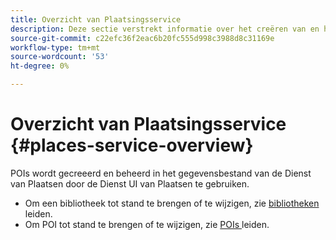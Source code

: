 ```yaml
---
title: Overzicht van Plaatsingsservice
description: Deze sectie verstrekt informatie over het creëren van en het gebruiken van punten van belang (POI)s.
source-git-commit: c22efc36f2eac6b20fc555d998c3988d8c31169e
workflow-type: tm+mt
source-wordcount: '53'
ht-degree: 0%

---
```



# Overzicht van Plaatsingsservice {#places-service-overview}

POIs wordt gecreeerd en beheerd in het gegevensbestand van de Dienst van Plaatsen door de Dienst UI van Plaatsen te gebruiken.

* Om een bibliotheek tot stand te brengen of te wijzigen, zie [ bibliotheken ](/help/poi-mgmt-ui/manage-libraries-in-the-places-ui.md) leiden.
* Om POI tot stand te brengen of te wijzigen, zie [ POIs ](/help/poi-mgmt-ui/managing-pois-in-the-places-ui.md) leiden.
